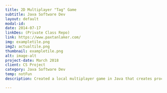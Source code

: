 ```yaml
---
title: 2D Multiplayer "Tag" Game
subtitle: Java Software Dev
layout: default
modal-id: 
date: 2014-07-17
linkDes: (Private Class Repo)
link: https://www.paxtanlaker.com/
img: exampletile.png
img2: actualtile.png
thumbnail: exampletile.png
alt: image-alt
project-date: March 2018
client: CS Project
category: Java Software Dev
temp: notFun
description: Created a local multiplayer game in Java that creates procedurally generated psuedo-random maps. The goal of the game is for player 1 to "tag" player 2 within map boundaries. The main goal of the project was to better my Java skills and learn the ropes of procedural generation. The game also features save-states, a main menu, and other options within the UI. 

---
```

